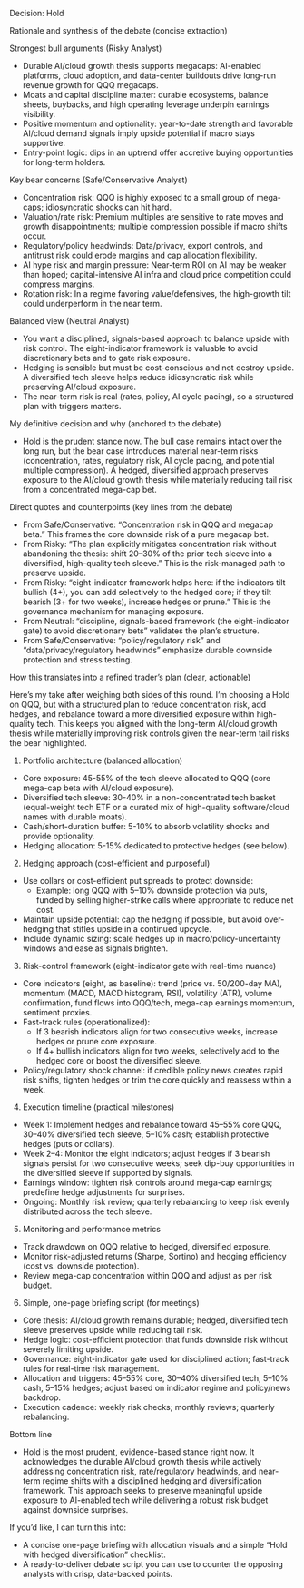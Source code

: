 Decision: Hold

Rationale and synthesis of the debate (concise extraction)

Strongest bull arguments (Risky Analyst)
- Durable AI/cloud growth thesis supports megacaps: AI-enabled platforms, cloud adoption, and data-center buildouts drive long-run revenue growth for QQQ megacaps.
- Moats and capital discipline matter: durable ecosystems, balance sheets, buybacks, and high operating leverage underpin earnings visibility.
- Positive momentum and optionality: year-to-date strength and favorable AI/cloud demand signals imply upside potential if macro stays supportive.
- Entry-point logic: dips in an uptrend offer accretive buying opportunities for long-term holders.

Key bear concerns (Safe/Conservative Analyst)
- Concentration risk: QQQ is highly exposed to a small group of mega-caps; idiosyncratic shocks can hit hard.
- Valuation/rate risk: Premium multiples are sensitive to rate moves and growth disappointments; multiple compression possible if macro shifts occur.
- Regulatory/policy headwinds: Data/privacy, export controls, and antitrust risk could erode margins and cap allocation flexibility.
- AI hype risk and margin pressure: Near-term ROI on AI may be weaker than hoped; capital-intensive AI infra and cloud price competition could compress margins.
- Rotation risk: In a regime favoring value/defensives, the high-growth tilt could underperform in the near term.

Balanced view (Neutral Analyst)
- You want a disciplined, signals-based approach to balance upside with risk control. The eight-indicator framework is valuable to avoid discretionary bets and to gate risk exposure.
- Hedging is sensible but must be cost-conscious and not destroy upside. A diversified tech sleeve helps reduce idiosyncratic risk while preserving AI/cloud exposure.
- The near-term risk is real (rates, policy, AI cycle pacing), so a structured plan with triggers matters.

My definitive decision and why (anchored to the debate)
- Hold is the prudent stance now. The bull case remains intact over the long run, but the bear case introduces material near-term risks (concentration, rates, regulatory risk, AI cycle pacing, and potential multiple compression). A hedged, diversified approach preserves exposure to the AI/cloud growth thesis while materially reducing tail risk from a concentrated mega-cap bet.

Direct quotes and counterpoints (key lines from the debate)

- From Safe/Conservative: “Concentration risk in QQQ and megacap beta.” This frames the core downside risk of a pure megacap bet.
- From Risky: “The plan explicitly mitigates concentration risk without abandoning the thesis: shift 20–30% of the prior tech sleeve into a diversified, high-quality tech sleeve.” This is the risk-managed path to preserve upside.
- From Risky: “eight-indicator framework helps here: if the indicators tilt bullish (4+), you can add selectively to the hedged core; if they tilt bearish (3+ for two weeks), increase hedges or prune.” This is the governance mechanism for managing exposure.
- From Neutral: “discipline, signals-based framework (the eight-indicator gate) to avoid discretionary bets” validates the plan’s structure.
- From Safe/Conservative: “policy/regulatory risk” and “data/privacy/regulatory headwinds” emphasize durable downside protection and stress testing.

How this translates into a refined trader’s plan (clear, actionable)

Here’s my take after weighing both sides of this round. I’m choosing a Hold on QQQ, but with a structured plan to reduce concentration risk, add hedges, and rebalance toward a more diversified exposure within high-quality tech. This keeps you aligned with the long-term AI/cloud growth thesis while materially improving risk controls given the near-term tail risks the bear highlighted.

1) Portfolio architecture (balanced allocation)
- Core exposure: 45-55% of the tech sleeve allocated to QQQ (core mega-cap beta with AI/cloud exposure).
- Diversified tech sleeve: 30-40% in a non-concentrated tech basket (equal-weight tech ETF or a curated mix of high-quality software/cloud names with durable moats).
- Cash/short-duration buffer: 5-10% to absorb volatility shocks and provide optionality.
- Hedging allocation: 5-15% dedicated to protective hedges (see below).

2) Hedging approach (cost-efficient and purposeful)
- Use collars or cost-efficient put spreads to protect downside:
  - Example: long QQQ with 5–10% downside protection via puts, funded by selling higher-strike calls where appropriate to reduce net cost.
- Maintain upside potential: cap the hedging if possible, but avoid over-hedging that stifles upside in a continued upcycle.
- Include dynamic sizing: scale hedges up in macro/policy-uncertainty windows and ease as signals brighten.

3) Risk-control framework (eight-indicator gate with real-time nuance)
- Core indicators (eight, as baseline): trend (price vs. 50/200-day MA), momentum (MACD, MACD histogram, RSI), volatility (ATR), volume confirmation, fund flows into QQQ/tech, mega-cap earnings momentum, sentiment proxies.
- Fast-track rules (operationalized):
  - If 3 bearish indicators align for two consecutive weeks, increase hedges or prune core exposure.
  - If 4+ bullish indicators align for two weeks, selectively add to the hedged core or boost the diversified sleeve.
- Policy/regulatory shock channel: if credible policy news creates rapid risk shifts, tighten hedges or trim the core quickly and reassess within a week.

4) Execution timeline (practical milestones)
- Week 1: Implement hedges and rebalance toward 45–55% core QQQ, 30–40% diversified tech sleeve, 5–10% cash; establish protective hedges (puts or collars).
- Week 2–4: Monitor the eight indicators; adjust hedges if 3 bearish signals persist for two consecutive weeks; seek dip-buy opportunities in the diversified sleeve if supported by signals.
- Earnings window: tighten risk controls around mega-cap earnings; predefine hedge adjustments for surprises.
- Ongoing: Monthly risk review; quarterly rebalancing to keep risk evenly distributed across the tech sleeve.

5) Monitoring and performance metrics
- Track drawdown on QQQ relative to hedged, diversified exposure.
- Monitor risk-adjusted returns (Sharpe, Sortino) and hedging efficiency (cost vs. downside protection).
- Review mega-cap concentration within QQQ and adjust as per risk budget.

6) Simple, one-page briefing script (for meetings)
- Core thesis: AI/cloud growth remains durable; hedged, diversified tech sleeve preserves upside while reducing tail risk.
- Hedge logic: cost-efficient protection that funds downside risk without severely limiting upside.
- Governance: eight-indicator gate used for disciplined action; fast-track rules for real-time risk management.
- Allocation and triggers: 45–55% core, 30–40% diversified tech, 5–10% cash, 5–15% hedges; adjust based on indicator regime and policy/news backdrop.
- Execution cadence: weekly risk checks; monthly reviews; quarterly rebalancing.

Bottom line
- Hold is the most prudent, evidence-based stance right now. It acknowledges the durable AI/cloud growth thesis while actively addressing concentration risk, rate/regulatory headwinds, and near-term regime shifts with a disciplined hedging and diversification framework. This approach seeks to preserve meaningful upside exposure to AI-enabled tech while delivering a robust risk budget against downside surprises.

If you’d like, I can turn this into:
- A concise one-page briefing with allocation visuals and a simple “Hold with hedged diversification” checklist.
- A ready-to-deliver debate script you can use to counter the opposing analysts with crisp, data-backed points.